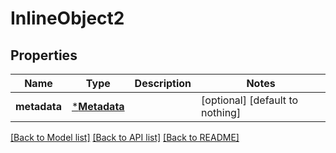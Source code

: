 # InlineObject2


## Properties
Name | Type | Description | Notes
------------ | ------------- | ------------- | -------------
**metadata** | [***Metadata**](Metadata.md) |  | [optional] [default to nothing]


[[Back to Model list]](../README.md#models) [[Back to API list]](../README.md#api-endpoints) [[Back to README]](../README.md)


